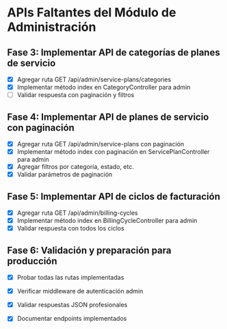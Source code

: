 # APIs Faltantes del Módulo de Administración

## Fase 3: Implementar API de categorías de planes de servicio
- [x] Agregar ruta GET /api/admin/service-plans/categories
- [x] Implementar método index en CategoryController para admin
- [ ] Validar respuesta con paginación y filtros

## Fase 4: Implementar API de planes de servicio con paginación  
- [x] Agregar ruta GET /api/admin/service-plans con paginación
- [x] Implementar método index con paginación en ServicePlanController para admin
- [x] Agregar filtros por categoría, estado, etc.
- [x] Validar parámetros de paginación

## Fase 5: Implementar API de ciclos de facturación
- [x] Agregar ruta GET /api/admin/billing-cycles
- [x] Implementar método index en BillingCycleController para admin
- [x] Validar respuesta con todos los ciclos

## Fase 6: Validación y preparación para producción
- [x] Probar todas las rutas implementadas
- [x] Verificar middleware de autenticación admin
- [x] Validar respuestas JSON profesionales
- [x] Documentar endpoints implementados

